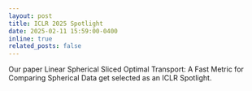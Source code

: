 ```yaml
---
layout: post
title: ICLR 2025 Spotlight
date: 2025-02-11 15:59:00-0400
inline: true
related_posts: false
---
```


Our paper Linear Spherical Sliced Optimal Transport: A Fast Metric for Comparing Spherical Data get selected as an ICLR Spotlight.
